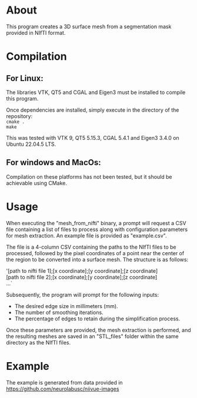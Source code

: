 # About

This program creates a 3D surface mesh from a segmentation mask provided in NIfTI format.

# Compilation

## For Linux:

The libraries VTK, QT5 and CGAL and Eigen3 must be installed to compile this program.

Once dependencies are installed, simply execute in the directory of the repository:  
`cmake .`  
`make` 

This was tested with VTK 9, QT5 5.15.3, CGAL 5.4.1 and Eigen3 3.4.0 on Ubuntu 22.04.5 LTS.
  
## For windows and MacOs:

Compilation on these platforms has not been tested, but it should be achievable using CMake.

# Usage

When executing the "mesh_from_nifti" binary, a prompt will request a CSV file containing a list of files to process along with configuration parameters for mesh extraction. An example file is provided as "example.csv".

The file is a 4-column CSV containing the paths to the NIfTI files to be processed, followed by the pixel coordinates of a point near the center of the region to be converted into a surface mesh. The structure is as follows:

'[path to nifti file 1];[x coordinate];[y coordinate];[z coordinate]  
[path to nifti file 2];[x coordinate];[y coordinate];[z coordinate]  
...`

Subsequently, the program will prompt for the following inputs:

- The desired edge size in millimeters (mm).
- The number of smoothing iterations.
- The percentage of edges to retain during the simplification process.

Once these parameters are provided, the mesh extraction is performed, and the resulting meshes are saved in an "STL_files" folder within the same directory as the NIfTI files.

# Example

The example is generated from data provided in https://github.com/neurolabusc/niivue-images
